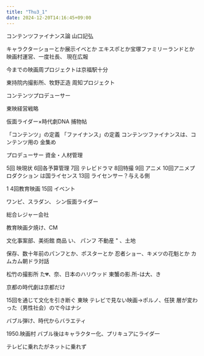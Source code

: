 ```yaml
---
title: "Thu3_1"
date: 2024-12-20T14:16:45+09:00
---
```

コンテンツファイナンス論 山口記弘

キャラクターショーとか展示イベとか
エキスポとか宝塚ファミリーランドとか
映画村運営、一度社長、 現在広報

今までの映画周プロジェクトは京福駅十分

東持院内撮影所、牧野正造
周知プロジェクト

コンテンツプロデューサー

東映経営戦略

仮面ライダー×時代劇DNA
捕物帖

「コンテンツ」の定義
「ファイナンス」の定義
コンテンツファイナンスは、コンテンツ用の 金集め

プロデューサー
資金・人材管理

5回 映現状
6回各予算管理
7回 テレビドラマ
8回特撮
9回 アニメ
10回アニメプロダクション
は国ライセンス
13回 ライセンサー？与える側

1 4回教育映画
15回 イベント

ワンピ、スラダン、 シン仮面ライダー

総合レジャー会社

教育映画夕焼け、CM

文化事案部、美術館
商品 い、 パンフ
不動産 " 、土地

保存、数十年前のパンフとか、ポスターとか
忍者ショー、キメツの花魁とか
カムカム朝ドラ対話

松竹の撮影所
た💔、奈、日本のハリウッド
東蟹の影.所-は大、き

京都の時代劇は京都だけ

15回を通じて文化を引き断ぐ
東映
テレビで見ない映画→ポルノ、任狭
層が変わった（男性社会）ので今はナシ

バブル弾け、時代からバラエティ

1950.映画村
バブル後はキャラクター化、プリキュアにライダ一

テレビに乗れたがネットに乗れず
